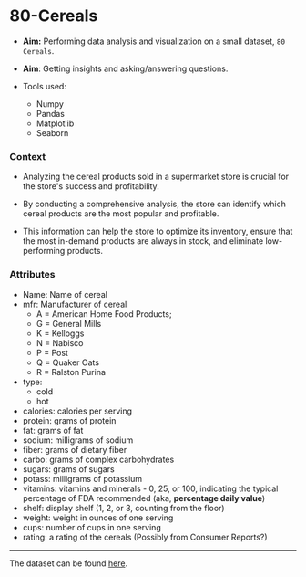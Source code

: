 # 80-Cereals

* **Aim:** Performing data analysis and visualization on a small dataset, `80 Cereals`.

* **Aim**: Getting insights and asking/answering questions.

* Tools used:

	* Numpy
	* Pandas
	* Matplotlib
	* Seaborn

### Context

* Analyzing the cereal products sold in a supermarket store is crucial for the store's success and profitability.

* By conducting a comprehensive analysis, the store can identify which cereal products are the most popular and profitable.

* This information can help the store to optimize its inventory, ensure that the most in-demand products are always in stock, and eliminate low-performing products.

### Attributes

* Name: Name of cereal
* mfr: Manufacturer of cereal
    * A = American Home Food Products;
    * G = General Mills
    * K = Kelloggs
    * N = Nabisco
    * P = Post
    * Q = Quaker Oats
    * R = Ralston Purina
* type:
    * cold
    * hot
* calories: calories per serving
* protein: grams of protein
* fat: grams of fat
* sodium: milligrams of sodium
* fiber: grams of dietary fiber
* carbo: grams of complex carbohydrates
* sugars: grams of sugars
* potass: milligrams of potassium
* vitamins: vitamins and minerals - 0, 25, or 100, indicating the typical percentage of FDA recommended (aka, **percentage daily value**)
* shelf: display shelf (1, 2, or 3, counting from the floor)
* weight: weight in ounces of one serving
* cups: number of cups in one serving
* rating: a rating of the cereals (Possibly from Consumer Reports?)

---

The dataset can be found [here](https://www.kaggle.com/datasets/crawford/80-cereals).

